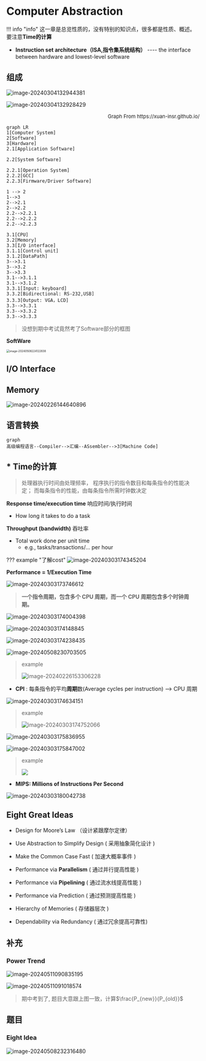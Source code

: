 # Computer Abstraction

!!! info "info"
	这一章是总览性质的，没有特别的知识点，很多都是性质、概述。
	要注意**Time的计算**

- **Instruction set architecture（ISA,指令集系统结构）** ---- the interface between hardware and lowest-level software

## 组成

![image-20240304132944381](https://zzh-pic-for-self.oss-cn-hangzhou.aliyuncs.com/img/202403041329575.png)

![image-20240304132928429](https://zzh-pic-for-self.oss-cn-hangzhou.aliyuncs.com/img/202403041329606.png)

<div align="right" style="font-size: small;">Graph From https://xuan-insr.github.io/</div>

```mermaid
graph LR
1[Computer System]
2[Software]
3[Hardware]
2.1[Application Software]

2.2[System Software]

2.2.1[Operation System]
2.2.2[GCC]
2.2.3[Firmware/Driver Software]

1 --> 2
1-->3
2-->2.1
2-->2.2
2.2-->2.2.1
2.2-->2.2.2
2.2-->2.2.3

3.1[CPU]
3.2[Memory]
3.3[I/O interface]
3.1.1[Control unit]
3.1.2[DataPath]
3-->3.1
3-->3.2
3-->3.3
3.1-->3.1.1
3.1-->3.1.2
3.3.1[Input: keyboard]
3.3.2[Bidirectional: RS-232,USB]
3.3.3[Output: VGA，LCD]
3.3-->3.3.1
3.3-->3.3.2
3.3-->3.3.3
```

> 没想到期中考试竟然考了Software部分的框图

**SoftWare**

<img src="https://zzh-pic-for-self.oss-cn-hangzhou.aliyuncs.com/img/202405110909409.png" alt="image-20240508224122838" style="zoom:50%;" />

## I/O Interface



## Memory

![image-20240226144640896](https://zzh-pic-for-self.oss-cn-hangzhou.aliyuncs.com/img/202402261448379.png)

## 语言转换

```mermaid
graph
高级编程语言--Compiler-->汇编--ASsembler-->3[Machine Code]
```



## * Time的计算

> 处理器执行时间由处理频率， 程序执行的指令数目和每条指令的性能决定； 而每条指令的性能，由每条指令所需时钟数决定

**Response time/execution time**     响应时间/执行时间

- How long it takes to do a task   

**Throughput (bandwidth)**  吞吐率

- Total work done per unit time
  - e.g., tasks/transactions/… per hour

??? example "了解cost"
	![image-20240303174345204](https://zzh-pic-for-self.oss-cn-hangzhou.aliyuncs.com/img/202405082244115.png)

**Performance = 1/Execution Time**

![image-20240303173746612](https://zzh-pic-for-self.oss-cn-hangzhou.aliyuncs.com/img/202403031737699.png)

> **一个指令周期，包含多个 CPU 周期，而一个 CPU 周期包含多个时钟周期。**

![image-20240303174004398](https://zzh-pic-for-self.oss-cn-hangzhou.aliyuncs.com/img/202403031740452.png)

![image-20240303174148845](https://zzh-pic-for-self.oss-cn-hangzhou.aliyuncs.com/img/202403031741903.png)

![image-20240303174238435](https://zzh-pic-for-self.oss-cn-hangzhou.aliyuncs.com/img/202403031742498.png)

![image-20240508230703505](https://zzh-pic-for-self.oss-cn-hangzhou.aliyuncs.com/img/202405082307568.png)

> example
>
> ![image-20240226153306228](https://zzh-pic-for-self.oss-cn-hangzhou.aliyuncs.com/img/202402261533384.png)

- **CPI** : 每条指令的平均**周期**数(Average cycles per instruction)  --> CPU 周期

![image-20240303174634151](https://zzh-pic-for-self.oss-cn-hangzhou.aliyuncs.com/img/202403031746233.png)

> example
>
> ![image-20240303174752066](https://zzh-pic-for-self.oss-cn-hangzhou.aliyuncs.com/img/202403031747130.png)

![image-20240303175836955](https://zzh-pic-for-self.oss-cn-hangzhou.aliyuncs.com/img/202403031758000.png)

![image-20240303175847002](https://zzh-pic-for-self.oss-cn-hangzhou.aliyuncs.com/img/202403031758040.png)

> example
>
> ![](https://zzh-pic-for-self.oss-cn-hangzhou.aliyuncs.com/img/202403031759200.png)



- **MIPS: Millions of Instructions Per Second**

![image-20240303180042738](https://zzh-pic-for-self.oss-cn-hangzhou.aliyuncs.com/img/202403031800789.png)

## **Eight Great Ideas**

- Design for Moore’s Law  （设计紧跟摩尔定律） 

- Use Abstraction to Simplify Design (  采用抽象简化设计  ) 

- Make the Common Case Fast (  加速大概率事件  ) 

- Performance via **Parallelism**   (  通过并行提高性能  ) 

- Performance via **Pipelining** (  通过流水线提高性能  ) 

- Performance via Prediction (  通过预测提高性能  ) 

- Hierarchy of Memories (  存储器层次  ) 

- Dependability via Redundancy ( 通过冗余提高可靠性) 

## 补充

### Power Trend

![image-20240511090835195](https://zzh-pic-for-self.oss-cn-hangzhou.aliyuncs.com/img/202405110908448.png)

![image-20240511091018574](https://zzh-pic-for-self.oss-cn-hangzhou.aliyuncs.com/img/202405110910724.png)

> 期中考到了, 题目大意跟上图一致，计算$\frac{P_{new}}{P_{old}}$

## 题目

### Eight Idea

![image-20240508232316480](https://zzh-pic-for-self.oss-cn-hangzhou.aliyuncs.com/img/202405082323553.png)